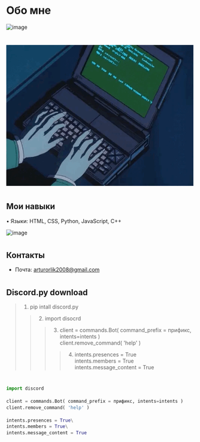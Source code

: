 # Обо мне
![image](https://img.shields.io/github/followers/Artur929488?style=social)
#
![image](https://raw.githubusercontent.com/lucaszcai/lucaszcai/master/programminggif1.gif)
#
## Мои навыки
• Языки: HTML, CSS, Python, JavaScript, C++

![image](https://www.codewars.com/users/Artur929488/badges/large) 
#
## Контакты 
+ Почта: arturorlik2008@gmail.com
#
## Discord.py download

>1. pip intall discord.py
>>2. import disocrd
>>>3. client = commands.Bot( command_prefix = прификс, intents=intents )\
>>>   client.remove_command( 'help' )
>>>>4. intents.presences = True\
intents.members = True\
intents.message_content = True
#
```python
import discord

client = commands.Bot( command_prefix = прификс, intents=intents )
client.remove_command( 'help' )

intents.presences = True\
intents.members = True\
intents.message_content = True
```

<!---
| язык | % | изучен |
|-------|:-------:|--------:|
|python|36%|изучен|
|HTML|67%|изучен|
|CSS|32%|изучен|
--->

<!---
Artur929488/Artur929488 is a ✨ special ✨ repository because its `README.md` (this file) appears on your GitHub profile.
You can click the Preview link to take a look at your changes.
--->
